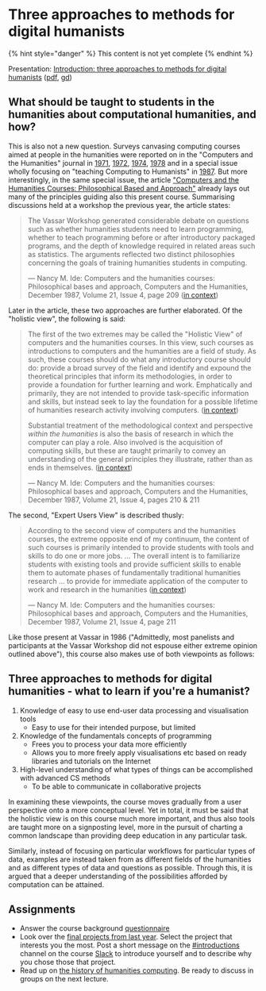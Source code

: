 # Three approaches to methods for digital humanists

{% hint style="danger" %}
This content is not yet complete
{% endhint %}

Presentation: [Introduction: three approaches to methods for digital humanists](https://docs.google.com/presentation/d/e/2PACX-1vR9Gl7lS7mWlKzpJvWV1-OVTmpzUdP_F84PTZnSf435dfIEanUwhAeRmmKn9rmqMXXu8LzcZ0vH5U-X/pub?start=false&loop=false&delayms=3000) \([pdf](https://docs.google.com/presentation/d/1v98jEuiPUZqgZZaDrSJVt_tAO9G6OVyg5HmfJGS6utg/export/pdf), [gd](https://docs.google.com/presentation/d/1v98jEuiPUZqgZZaDrSJVt_tAO9G6OVyg5HmfJGS6utg/edit)\)

## What should be taught to students in the humanities about computational humanities, and how?

This is also not a new question. Surveys canvasing computing courses aimed at people in the humanities were reported on in the "Computers and the Humanities" journal in [1971](https://doi.org/10.1007/BF02402323), [1972](http://doi.org/10.1007/BF02403762), [1974](https://doi.org/10.1007/BF02400288), [1978](http://doi.org/10.1007/BF02400087) and in a special issue wholly focusing on "teaching Computing to Humanists" in [1987](http://doi.org/10.1007/BF00517812). But more interestingly, in the same special issue, the article ["Computers and the Humanities Courses: Philosophical Based and Approach"](https://doi.org/10.1007/BF00517809) already lays out many of the principles guiding also this present course. Summarising discussions held at a workshop the previous year, the article states:

> The Vassar Workshop generated considerable debate on questions such as whether humanities students need to learn programming, whether to teach programming before or after introductory packaged programs, and the depth of knowledge required in related areas such as statistics. The arguments reflected two distinct philosophies concerning the goals of training humanities students in computing.
>
> — Nancy M. Ide: Computers and the humanities courses: Philosophical bases and approach, Computers and the Humanities, December 1987, Volume 21, Issue 4, page 209 \([in context](https://hyp.is/g63r2M0-EeiXsVNHMF_0nQ/link.springer.com/content/pdf/10.1007%2FBF00517809.pdf)\)

Later in the article, these two approaches are further elaborated. Of the "holistic view", the following is said:

> The first of the two extremes may be called the "Holistic View" of computers and the humanities courses. In this view, such courses as introductions to computers and the humanities are a field of study. As such, these courses should do what any introductory course should do: provide a broad survey of the field and identify and expound the theoretical principles that inform its methodologies, in order to provide a foundation for further learning and work. Emphatically and primarily, they are not intended to provide task-specific information and skills, but instead seek to lay the foundation for a possible lifetime of humanities research activity involving computers. \([in context](https://hyp.is/_v57_s0-EeiXOR8kBVTlPQ/link.springer.com/content/pdf/10.1007%2FBF00517809.pdf)\) 
>
> Substantial treatment of the methodological context and perspective _within the humanities_ is also the basis of research in which the computer can play a role. Also involved is the acquisition of computing skills, but these are taught primarily to convey an understanding of the general principles they illustrate, rather than as ends in themselves. \([in context](https://hyp.is/IWmics0_EeiHgTfn7yhlDA/link.springer.com/content/pdf/10.1007%2FBF00517809.pdf)\)
>
> — Nancy M. Ide: Computers and the humanities courses: Philosophical bases and approach, Computers and the Humanities, December 1987, Volume 21, Issue 4, pages 210 & 211

The second, "Expert Users View" is described thusly:

> According to the second view of computers and the humanities courses, the extreme opposite end of my continuum, the content of such courses is primarily intended to provide students with tools and skills to do one or more jobs. ... The overall intent is to familiarize students with existing tools and provide sufficient skills to enable them to automate phases of fundamentally traditional humanities research ... to provide for immediate application of the computer to work and research in the humanities \([in context](https://hyp.is/UrLxZt3VEei0RE8UNZOHug/link.springer.com/content/pdf/10.1007%2FBF00517809.pdf)\)
>
> — Nancy M. Ide: Computers and the humanities courses: Philosophical bases and approach, Computers and the Humanities, December 1987, Volume 21, Issue 4, page 211

Like those present at Vassar in 1986 \("Admittedly, most panelists and participants at the Vassar Workshop did not espouse either extreme opinion outlined above"\), this course also makes use of both viewpoints as follows:

## Three approaches to methods for digital humanities - what to learn if you're a humanist?

1. Knowledge of easy to use end-user data processing and visualisation tools
   * Easy to use for their intended purpose, but limited
2. Knowledge of the fundamentals concepts of programming
   * Frees you to process your data more efficiently
   * Allows you to more freely apply visualisations etc based on ready libraries and tutorials on the Internet
3. High-level understanding of what types of things can be accomplished with advanced CS methods
   * To be able to communicate in collaborative projects

In examining these viewpoints, the course moves gradually from a user perspective onto a more conceptual level. Yet in total, it must be said that the holistic view is on this course much more important, and thus also tools are taught more on a signposting level, more in the pursuit of charting a common landscape than providing deep education in any particular task. 

Similarly, instead of focusing on particular workflows for particular types of data, examples are instead taken from as different fields of the humanities and as different types of data and questions as possible. Through this, it is argued that a deeper understanding of the possibilities afforded by computation can be attained.

## Assignments

* Answer the course background [questionnaire](https://goo.gl/forms/gQpLPyOVV4ZvtL1x1)
* Look over the [final projects from last year](final-project.md#submissions-from-previous-years). Select the project that interests you the most. Post a short message on the [\#introductions](https://slack.com/app_redirect?channel=introductions&team=T276JCMEU) channel on the course [Slack](http://meth4dh.slack.com/) to introduce yourself and to describe why you chose those that project.
* Read up on [the history of humanities computing](https://jiemakel.gitbook.io/meth4dh/which-of-the-digital-humanities#assignment-1). Be ready to discuss in groups on the next lecture.



